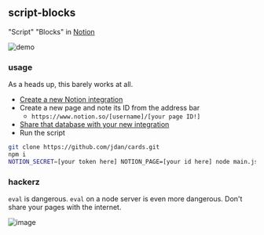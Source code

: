 ## script-blocks

"Script" "Blocks" in [Notion](https://notion.so)

![demo](https://user-images.githubusercontent.com/287268/137547890-88e955b0-e998-41f2-ad09-bdec2d5a7a15.gif)

### usage

As a heads up, this barely works at all.

- [Create a new Notion integration](https://developers.notion.com/docs/getting-started#step-1-create-an-integration)
- Create a new page and note its ID from the address bar
  - `https://www.notion.so/[username]/[your page ID!]`
- [Share that database with your new integration](https://developers.notion.com/docs/getting-started#step-2-share-a-database-with-your-integration)
- Run the script

```sh
git clone https://github.com/jdan/cards.git
npm i
NOTION_SECRET=[your token here] NOTION_PAGE=[your id here] node main.js
```

### hackerz 

`eval` is dangerous. `eval` on a node server is even more dangerous. Don't share your pages with the internet.

![image](https://user-images.githubusercontent.com/287268/137547928-c1fc44fe-4eb7-47c6-bf33-fdc222d2b65c.png)
